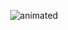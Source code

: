 <p align="center">
  <img src="https://user-images.githubusercontent.com/69466128/127585852-331974cb-9e97-43d1-8bb8-2ca72ed4c84b.gif" alt="animated" />
</p>
